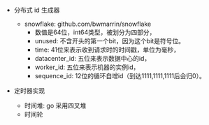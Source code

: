 ###        

- 分布式 id 生成器
    - snowflake: github.com/bwmarrin/snowflake
        - 数值是64位，int64类型，被划分为四部分，
        - unused: 不含开头的第一个bit，因为这个bit是符号位。
        - time: 41位来表示收到请求时的时间戳，单位为毫秒，
        - datacenter_id: 五位来表示数据中心的id，
        - worker_id: 五位来表示机器的实例id，
        - sequence_id: 12位的循环自增id（到达1111,1111,1111后会归0）。

- 定时器实现
    - 时间堆: go 采用四叉堆
    - 时间轮

